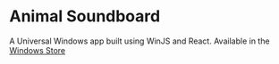 # Animal Soundboard

A Universal Windows app built using WinJS and React. Available in the [Windows Store](https://www.microsoft.com/en-us/store/p/baby-play-animal-sounds/9wzdncrfjk41)
